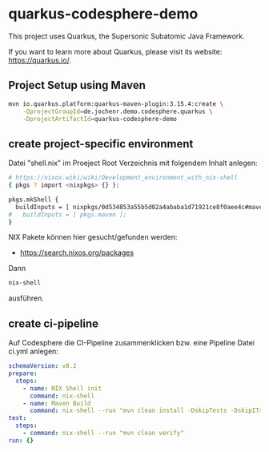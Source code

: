 # quarkus-codesphere-demo

This project uses Quarkus, the Supersonic Subatomic Java Framework.

If you want to learn more about Quarkus, please visit its website: <https://quarkus.io/>.

## Project Setup using Maven

```bash
mvn io.quarkus.platform:quarkus-maven-plugin:3.15.4:create \
    -DprojectGroupId=de.jochenr.demo.codesphere.quarkus \
    -DprojectArtifactId=quarkus-codesphere-demo
```

## create  project-specific environment  

Datei "shell.nix" im Proeject Root Verzeichnis mit folgendem Inhalt anlegen:  

```bash
# https://nixos.wiki/wiki/Development_environment_with_nix-shell
{ pkgs ? import <nixpkgs> {} }:

pkgs.mkShell {
  buildInputs = [ nixpkgs/0d534853a55b5d02a4ababa1d71921ce8f0aee4c#maven ];
#   buildInputs = [ pkgs.maven ];
}
```  

NIX Pakete können hier gesucht/gefunden werden:  
 * https://search.nixos.org/packages

Dann  
```bash
nix-shell
```
ausführen.


## create ci-pipeline

Auf Codesphere die CI-Pipeline zusammenklicken bzw. eine Pipeline Datei ci.yml anlegen:  

```yaml
schemaVersion: v0.2
prepare:
  steps:
    - name: NIX Shell init
      command: nix-shell
    - name: Maven Build
      command: nix-shell --run "mvn clean install -DskipTests -DskipITs"
test:
  steps:
    - command: nix-shell --run "mvn clean verify"
run: {}
```




